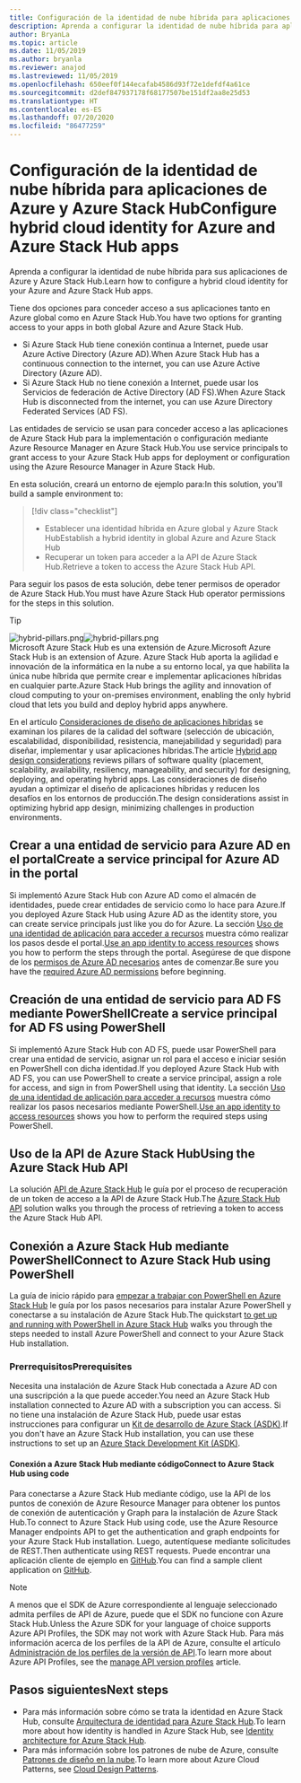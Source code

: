 ```yaml
---
title: Configuración de la identidad de nube híbrida para aplicaciones de Azure y Azure Stack Hub
description: Aprenda a configurar la identidad de nube híbrida para aplicaciones de Azure y Azure Stack Hub.
author: BryanLa
ms.topic: article
ms.date: 11/05/2019
ms.author: bryanla
ms.reviewer: anajod
ms.lastreviewed: 11/05/2019
ms.openlocfilehash: 650eef0f144ecafab4586d93f72e1defdf4a61ce
ms.sourcegitcommit: d2def847937178f68177507be151df2aa8e25d53
ms.translationtype: HT
ms.contentlocale: es-ES
ms.lasthandoff: 07/20/2020
ms.locfileid: "86477259"
---
```

# <a name="configure-hybrid-cloud-identity-for-azure-and-azure-stack-hub-apps"></a><span data-ttu-id="35df7-103">Configuración de la identidad de nube híbrida para aplicaciones de Azure y Azure Stack Hub</span><span class="sxs-lookup"><span data-stu-id="35df7-103">Configure hybrid cloud identity for Azure and Azure Stack Hub apps</span></span>

<span data-ttu-id="35df7-104">Aprenda a configurar la identidad de nube híbrida para sus aplicaciones de Azure y Azure Stack Hub.</span><span class="sxs-lookup"><span data-stu-id="35df7-104">Learn how to configure a hybrid cloud identity for your Azure and Azure Stack Hub apps.</span></span>

<span data-ttu-id="35df7-105">Tiene dos opciones para conceder acceso a sus aplicaciones tanto en Azure global como en Azure Stack Hub.</span><span class="sxs-lookup"><span data-stu-id="35df7-105">You have two options for granting access to your apps in both global Azure and Azure Stack Hub.</span></span>

 * <span data-ttu-id="35df7-106">Si Azure Stack Hub tiene conexión continua a Internet, puede usar Azure Active Directory (Azure AD).</span><span class="sxs-lookup"><span data-stu-id="35df7-106">When Azure Stack Hub has a continuous connection to the internet, you can use Azure Active Directory (Azure AD).</span></span>
 * <span data-ttu-id="35df7-107">Si Azure Stack Hub no tiene conexión a Internet, puede usar los Servicios de federación de Active Directory (AD FS).</span><span class="sxs-lookup"><span data-stu-id="35df7-107">When Azure Stack Hub is disconnected from the internet, you can use Azure Directory Federated Services (AD FS).</span></span>

<span data-ttu-id="35df7-108">Las entidades de servicio se usan para conceder acceso a las aplicaciones de Azure Stack Hub para la implementación o configuración mediante Azure Resource Manager en Azure Stack Hub.</span><span class="sxs-lookup"><span data-stu-id="35df7-108">You use service principals to grant access to your Azure Stack Hub apps for deployment or configuration using the Azure Resource Manager in Azure Stack Hub.</span></span>

<span data-ttu-id="35df7-109">En esta solución, creará un entorno de ejemplo para:</span><span class="sxs-lookup"><span data-stu-id="35df7-109">In this solution, you'll build a sample environment to:</span></span>

> [!div class="checklist"]
> - <span data-ttu-id="35df7-110">Establecer una identidad híbrida en Azure global y Azure Stack Hub</span><span class="sxs-lookup"><span data-stu-id="35df7-110">Establish a hybrid identity in global Azure and Azure Stack Hub</span></span>
> - <span data-ttu-id="35df7-111">Recuperar un token para acceder a la API de Azure Stack Hub.</span><span class="sxs-lookup"><span data-stu-id="35df7-111">Retrieve a token to access the Azure Stack Hub API.</span></span>

<span data-ttu-id="35df7-112">Para seguir los pasos de esta solución, debe tener permisos de operador de Azure Stack Hub.</span><span class="sxs-lookup"><span data-stu-id="35df7-112">You must have Azure Stack Hub operator permissions for the steps in this solution.</span></span>

> [!Tip]  
> <span data-ttu-id="35df7-113">![hybrid-pillars.png](./media/solution-deployment-guide-cross-cloud-scaling/hybrid-pillars.png)</span><span class="sxs-lookup"><span data-stu-id="35df7-113">![hybrid-pillars.png](./media/solution-deployment-guide-cross-cloud-scaling/hybrid-pillars.png)</span></span>  
> <span data-ttu-id="35df7-114">Microsoft Azure Stack Hub es una extensión de Azure.</span><span class="sxs-lookup"><span data-stu-id="35df7-114">Microsoft Azure Stack Hub is an extension of Azure.</span></span> <span data-ttu-id="35df7-115">Azure Stack Hub aporta la agilidad e innovación de la informática en la nube a su entorno local, ya que habilita la única nube híbrida que permite crear e implementar aplicaciones híbridas en cualquier parte.</span><span class="sxs-lookup"><span data-stu-id="35df7-115">Azure Stack Hub brings the agility and innovation of cloud computing to your on-premises environment, enabling the only hybrid cloud that lets you build and deploy hybrid apps anywhere.</span></span>  
> 
> <span data-ttu-id="35df7-116">En el artículo [Consideraciones de diseño de aplicaciones híbridas](overview-app-design-considerations.md) se examinan los pilares de la calidad del software (selección de ubicación, escalabilidad, disponibilidad, resistencia, manejabilidad y seguridad) para diseñar, implementar y usar aplicaciones híbridas.</span><span class="sxs-lookup"><span data-stu-id="35df7-116">The article [Hybrid app design considerations](overview-app-design-considerations.md) reviews pillars of software quality (placement, scalability, availability, resiliency, manageability, and security) for designing, deploying, and operating hybrid apps.</span></span> <span data-ttu-id="35df7-117">Las consideraciones de diseño ayudan a optimizar el diseño de aplicaciones híbridas y reducen los desafíos en los entornos de producción.</span><span class="sxs-lookup"><span data-stu-id="35df7-117">The design considerations assist in optimizing hybrid app design, minimizing challenges in production environments.</span></span>

## <a name="create-a-service-principal-for-azure-ad-in-the-portal"></a><span data-ttu-id="35df7-118">Crear a una entidad de servicio para Azure AD en el portal</span><span class="sxs-lookup"><span data-stu-id="35df7-118">Create a service principal for Azure AD in the portal</span></span>

<span data-ttu-id="35df7-119">Si implementó Azure Stack Hub con Azure AD como el almacén de identidades, puede crear entidades de servicio como lo hace para Azure.</span><span class="sxs-lookup"><span data-stu-id="35df7-119">If you deployed Azure Stack Hub using Azure AD as the identity store, you can create service principals just like you do for Azure.</span></span> <span data-ttu-id="35df7-120">La sección [Uso de una identidad de aplicación para acceder a recursos](/azure-stack/operator/azure-stack-create-service-principals.md#manage-an-azure-ad-app-identity) muestra cómo realizar los pasos desde el portal.</span><span class="sxs-lookup"><span data-stu-id="35df7-120">[Use an app identity to access resources](/azure-stack/operator/azure-stack-create-service-principals.md#manage-an-azure-ad-app-identity) shows you how to perform the steps through the portal.</span></span> <span data-ttu-id="35df7-121">Asegúrese de que dispone de los [permisos de Azure AD necesarios](/azure/azure-resource-manager/resource-group-create-service-principal-portal#required-permissions) antes de comenzar.</span><span class="sxs-lookup"><span data-stu-id="35df7-121">Be sure you have the [required Azure AD permissions](/azure/azure-resource-manager/resource-group-create-service-principal-portal#required-permissions) before beginning.</span></span>

## <a name="create-a-service-principal-for-ad-fs-using-powershell"></a><span data-ttu-id="35df7-122">Creación de una entidad de servicio para AD FS mediante PowerShell</span><span class="sxs-lookup"><span data-stu-id="35df7-122">Create a service principal for AD FS using PowerShell</span></span>

<span data-ttu-id="35df7-123">Si implementó Azure Stack Hub con AD FS, puede usar PowerShell para crear una entidad de servicio, asignar un rol para el acceso e iniciar sesión en PowerShell con dicha identidad.</span><span class="sxs-lookup"><span data-stu-id="35df7-123">If you deployed Azure Stack Hub with AD FS, you can use PowerShell to create a service principal, assign a role for access, and sign in from PowerShell using that identity.</span></span> <span data-ttu-id="35df7-124">La sección [Uso de una identidad de aplicación para acceder a recursos](/azure-stack/operator/azure-stack-create-service-principals.md#manage-an-ad-fs-app-identity) muestra cómo realizar los pasos necesarios mediante PowerShell.</span><span class="sxs-lookup"><span data-stu-id="35df7-124">[Use an app identity to access resources](/azure-stack/operator/azure-stack-create-service-principals.md#manage-an-ad-fs-app-identity) shows you how to perform the required steps using PowerShell.</span></span>

## <a name="using-the-azure-stack-hub-api"></a><span data-ttu-id="35df7-125">Uso de la API de Azure Stack Hub</span><span class="sxs-lookup"><span data-stu-id="35df7-125">Using the Azure Stack Hub API</span></span>

<span data-ttu-id="35df7-126">La solución [API de Azure Stack Hub](/azure-stack/user/azure-stack-rest-api-use.md) le guía por el proceso de recuperación de un token de acceso a la API de Azure Stack Hub.</span><span class="sxs-lookup"><span data-stu-id="35df7-126">The [Azure Stack Hub API](/azure-stack/user/azure-stack-rest-api-use.md)  solution walks you through the process of retrieving a token to access the Azure Stack Hub API.</span></span>

## <a name="connect-to-azure-stack-hub-using-powershell"></a><span data-ttu-id="35df7-127">Conexión a Azure Stack Hub mediante PowerShell</span><span class="sxs-lookup"><span data-stu-id="35df7-127">Connect to Azure Stack Hub using PowerShell</span></span>

<span data-ttu-id="35df7-128">La guía de inicio rápido para [empezar a trabajar con PowerShell en Azure Stack Hub](/azure-stack/operator/azure-stack-powershell-install.md) le guía por los pasos necesarios para instalar Azure PowerShell y conectarse a su instalación de Azure Stack Hub.</span><span class="sxs-lookup"><span data-stu-id="35df7-128">The quickstart [to get up and running with PowerShell in Azure Stack Hub](/azure-stack/operator/azure-stack-powershell-install.md) walks you through the steps needed to install Azure PowerShell and connect to your Azure Stack Hub installation.</span></span>

### <a name="prerequisites"></a><span data-ttu-id="35df7-129">Prerrequisitos</span><span class="sxs-lookup"><span data-stu-id="35df7-129">Prerequisites</span></span>

<span data-ttu-id="35df7-130">Necesita una instalación de Azure Stack Hub conectada a Azure AD con una suscripción a la que puede acceder.</span><span class="sxs-lookup"><span data-stu-id="35df7-130">You need an Azure Stack Hub installation connected to Azure AD with a subscription you can access.</span></span> <span data-ttu-id="35df7-131">Si no tiene una instalación de Azure Stack Hub, puede usar estas instrucciones para configurar un [Kit de desarrollo de Azure Stack (ASDK)](/azure-stack/asdk/asdk-install.md).</span><span class="sxs-lookup"><span data-stu-id="35df7-131">If you don't have an Azure Stack Hub installation, you can use these instructions to set up an [Azure Stack Development Kit (ASDK)](/azure-stack/asdk/asdk-install.md).</span></span>

#### <a name="connect-to-azure-stack-hub-using-code"></a><span data-ttu-id="35df7-132">Conexión a Azure Stack Hub mediante código</span><span class="sxs-lookup"><span data-stu-id="35df7-132">Connect to Azure Stack Hub using code</span></span>

<span data-ttu-id="35df7-133">Para conectarse a Azure Stack Hub mediante código, use la API de los puntos de conexión de Azure Resource Manager para obtener los puntos de conexión de autenticación y Graph para la instalación de Azure Stack Hub.</span><span class="sxs-lookup"><span data-stu-id="35df7-133">To connect to Azure Stack Hub using code, use the Azure Resource Manager endpoints API to get the authentication and graph endpoints for your Azure Stack Hub installation.</span></span> <span data-ttu-id="35df7-134">Luego, autentíquese mediante solicitudes de REST.</span><span class="sxs-lookup"><span data-stu-id="35df7-134">Then authenticate using REST requests.</span></span> <span data-ttu-id="35df7-135">Puede encontrar una aplicación cliente de ejemplo en [GitHub](https://github.com/shriramnat/HybridARMApplication).</span><span class="sxs-lookup"><span data-stu-id="35df7-135">You can find a sample client application on [GitHub](https://github.com/shriramnat/HybridARMApplication).</span></span>

>[!Note]
><span data-ttu-id="35df7-136">A menos que el SDK de Azure correspondiente al lenguaje seleccionado admita perfiles de API de Azure, puede que el SDK no funcione con Azure Stack Hub.</span><span class="sxs-lookup"><span data-stu-id="35df7-136">Unless the Azure SDK for your language of choice supports Azure API Profiles, the SDK may not work with Azure Stack Hub.</span></span> <span data-ttu-id="35df7-137">Para más información acerca de los perfiles de la API de Azure, consulte el artículo [Administración de los perfiles de la versión de API](/azure-stack/user/azure-stack-version-profiles.md).</span><span class="sxs-lookup"><span data-stu-id="35df7-137">To learn more about Azure API Profiles, see the [manage API version profiles](/azure-stack/user/azure-stack-version-profiles.md) article.</span></span>

## <a name="next-steps"></a><span data-ttu-id="35df7-138">Pasos siguientes</span><span class="sxs-lookup"><span data-stu-id="35df7-138">Next steps</span></span>

- <span data-ttu-id="35df7-139">Para más información sobre cómo se trata la identidad en Azure Stack Hub, consulte [Arquitectura de identidad para Azure Stack Hub](/azure-stack/operator/azure-stack-identity-architecture.md).</span><span class="sxs-lookup"><span data-stu-id="35df7-139">To learn more about how identity is handled in Azure Stack Hub, see [Identity architecture for Azure Stack Hub](/azure-stack/operator/azure-stack-identity-architecture.md).</span></span>
- <span data-ttu-id="35df7-140">Para más información sobre los patrones de nube de Azure, consulte [Patrones de diseño en la nube](/azure/architecture/patterns).</span><span class="sxs-lookup"><span data-stu-id="35df7-140">To learn more about Azure Cloud Patterns, see [Cloud Design Patterns](/azure/architecture/patterns).</span></span>
